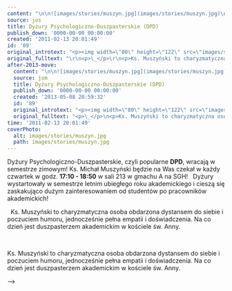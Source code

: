 ```yaml
---
content: "\n\n![images/stories/muszyn.jpg](images/stories/muszyn.jpg)\nDyżury Psychologiczno-Duszpasterskie, czyli popularne **DPD**, wracają w semestrze zimowym! Ks. Michał Muszyński będzie na Was czekał w każdy czwartek w godz. **17:10 - 18:50** w sali 213 w gmachu A na SGH!\n\_\nDyżury wystartowały w semestrze letnim ubiegłego roku akademickiego i cieszą się zaskakująco dużym zainteresowaniem od studentów po pracowników akademickich!\n\n<!--{{intro-break}}-->\n\n\_\nKs. Muszyński to charyzmatyczna osoba obdarzona dystansem do siebie i poczuciem humoru, jednocześnie pełna empatii i doświadczenia. Na co dzień jest duszpasterzem akademickim w kościele św. Anny.\n\n\n<!--CONTENT FROM OLD SERVER (jos before 2013): \n\n![images/stories/muszyn.jpg](images/stories/muszyn.jpg)\n\r\n\nDyżury Psychologiczno-Duszpasterskie, czyli popularne **DPD**, wracają w semestrze zimowym! Ks. Michał Muszyński będzie na Was czekał w każdy czwartek w godz. **17:10 - 18:50** w sali 213 w gmachu A na SGH!\n\r\n\n\_\n\r\n\nDyżury wystartowały w semestrze letnim ubiegłego roku akademickiego i cieszą się zaskakująco dużym zainteresowaniem od studentów po pracowników akademickich!\n\r\n\n<!--{{intro-break}}-->\n\r\n\n\_\n\r\n\nKs. Muszyński to charyzmatyczna osoba obdarzona dystansem do siebie i poczuciem humoru, jednocześnie pełna empatii i doświadczenia. Na co dzień jest duszpasterzem akademickim w kościele św. Anny.\n\n-->"
source: jos
title: Dyżury Psychologiczno-Duszpasterskie (DPD)
publish_down: '0000-00-00 00:00:00'
created: '2011-02-13 20:01:49'
id: '89'
original_introtext: "<p><img width=\"80\" height=\"122\" src=\"images/stories/muszyn.jpg\" style=\"margin-right: 10px; margin-bottom: 10px; float: left;\" /></p>\r\n<p>Dyżury Psychologiczno-Duszpasterskie, czyli popularne <strong>DPD</strong>, wracają w semestrze zimowym! Ks. Michał Muszyński będzie na Was czekał w każdy czwartek w godz. <strong>17:10 - 18:50</strong> w sali 213 w gmachu A na SGH!</p>\r\n<p>\_</p>\r\n<p>Dyżury wystartowały w semestrze letnim ubiegłego roku akademickiego i cieszą się zaskakująco dużym zainteresowaniem od studentów po pracowników akademickich!</p>\r\n"
original_fulltext: "\r\n<p>\_</p>\r\n<p>Ks. Muszyński to charyzmatyczna osoba obdarzona dystansem do siebie i poczuciem humoru, jednocześnie pełna empatii i doświadczenia. Na co dzień jest duszpasterzem akademickim w kościele św. Anny.</p>"
after-2013-move:
  content: "\n\n![images/stories/muszyn.jpg](images/stories/muszyn.jpg)\nDyżury Psychologiczno-Duszpasterskie, czyli popularne **DPD**, wracają w semestrze zimowym! Ks. Michał Muszyński będzie na Was czekał w każdy czwartek w godz. **17:10 - 18:50** w sali 213 w gmachu A na SGH!\n\_\nDyżury wystartowały w semestrze letnim ubiegłego roku akademickiego i cieszą się zaskakująco dużym zainteresowaniem od studentów po pracowników akademickich!\n\n<!--{{intro-break}}-->\n\n\_\nKs. Muszyński to charyzmatyczna osoba obdarzona dystansem do siebie i poczuciem humoru, jednocześnie pełna empatii i doświadczenia. Na co dzień jest duszpasterzem akademickim w kościele św. Anny.\n"
  source: jom
  title: Dyżury Psychologiczno-Duszpasterskie (DPD)
  publish_down: '0000-00-00 00:00:00'
  created: '2013-05-08 20:59:32'
  id: '89'
  original_introtext: "<p><img width=\"80\" height=\"122\" src=\"images/stories/muszyn.jpg\" style=\"margin-right: 10px; margin-bottom: 10px; float: left;\" /></p>\n<p>Dyżury Psychologiczno-Duszpasterskie, czyli popularne <strong>DPD</strong>, wracają w semestrze zimowym! Ks. Michał Muszyński będzie na Was czekał w każdy czwartek w godz. <strong>17:10 - 18:50</strong> w sali 213 w gmachu A na SGH!</p>\n<p>\_</p>\n<p>Dyżury wystartowały w semestrze letnim ubiegłego roku akademickiego i cieszą się zaskakująco dużym zainteresowaniem od studentów po pracowników akademickich!</p>"
  original_fulltext: "<p>\_</p>\n<p>Ks. Muszyński to charyzmatyczna osoba obdarzona dystansem do siebie i poczuciem humoru, jednocześnie pełna empatii i doświadczenia. Na co dzień jest duszpasterzem akademickim w kościele św. Anny.</p>"
time: '2011-02-13 20:01:49'
coverPhoto:
  alt: images/stories/muszyn.jpg
  path: images/stories/muszyn.jpg
---
```

Dyżury Psychologiczno-Duszpasterskie, czyli popularne **DPD**, wracają w semestrze zimowym! Ks. Michał Muszyński będzie na Was czekał w każdy czwartek w godz. **17:10 - 18:50** w sali 213 w gmachu A na SGH!
 
Dyżury wystartowały w semestrze letnim ubiegłego roku akademickiego i cieszą się zaskakująco dużym zainteresowaniem od studentów po pracowników akademickich!

<!--{{intro-break}}-->

 
Ks. Muszyński to charyzmatyczna osoba obdarzona dystansem do siebie i poczuciem humoru, jednocześnie pełna empatii i doświadczenia. Na co dzień jest duszpasterzem akademickim w kościele św. Anny.


<!--CONTENT FROM OLD SERVER (jos before 2013): 




Dyżury Psychologiczno-Duszpasterskie, czyli popularne **DPD**, wracają w semestrze zimowym! Ks. Michał Muszyński będzie na Was czekał w każdy czwartek w godz. **17:10 - 18:50** w sali 213 w gmachu A na SGH!


 


Dyżury wystartowały w semestrze letnim ubiegłego roku akademickiego i cieszą się zaskakująco dużym zainteresowaniem od studentów po pracowników akademickich!


<!--{{intro-break}}-->


 


Ks. Muszyński to charyzmatyczna osoba obdarzona dystansem do siebie i poczuciem humoru, jednocześnie pełna empatii i doświadczenia. Na co dzień jest duszpasterzem akademickim w kościele św. Anny.

-->

<!--{{json:{"created_date":"2011-02-13 20:01:49","publish_down":"0000-00-00 00:00:00","id":"89"}}}-->